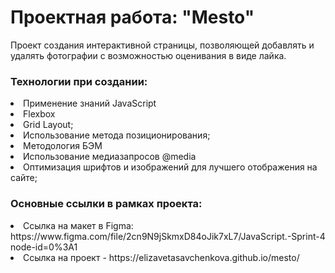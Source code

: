 <h1>Проектная работа: "Mesto"</h1>

<p>Проект создания интерактивной страницы, позволяющей добавлять и удалять фотографии с возможностью оценивания в виде лайка.</p>


<h3>Технологии при создании:</h3>
<li>Применение знаний JavaScript</li>
<li>Flexbox</li>
<li>Grid Layout;</li>
<li>Использование метода позиционирования;</li>
<li>Методология БЭМ</li>
<li>Использование медиазапросов @media</li>
<li>Оптимизация шрифтов и изображений для лучшего отображения на сайте;</li>

<h3>Основные ссылки в рамках проекта:</h2>
<li>Ссылка на макет в Figma: https://www.figma.com/file/2cn9N9jSkmxD84oJik7xL7/JavaScript.-Sprint-4 node-id=0%3A1</li>
<li>Ссылка на проект - https://elizavetasavchenkova.github.io/mesto/ </li>

